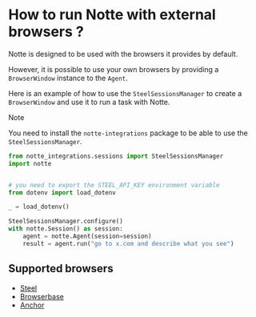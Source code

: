# How to run Notte with external browsers ?

Notte is designed to be used with the browsers it provides by default.

However, it is possible to use your own browsers by providing a `BrowserWindow` instance to the `Agent`.

Here is an example of how to use the `SteelSessionsManager` to create a `BrowserWindow` and use it to run a task with Notte.

> [!NOTE]
> You need to install the `notte-integrations` package to be able to use the `SteelSessionsManager`.

```python
from notte_integrations.sessions import SteelSessionsManager
import notte


# you need to export the STEEL_API_KEY environment variable
from dotenv import load_dotenv

_ = load_dotenv()

SteelSessionsManager.configure()
with notte.Session() as session:
    agent = notte.Agent(session=session)
    result = agent.run("go to x.com and describe what you see")
```

## Supported browsers

- [Steel](https://steel.dev/)
- [Browserbase](https://browserbase.com/)
- [Anchor](https://anchorbrowser.io/)
